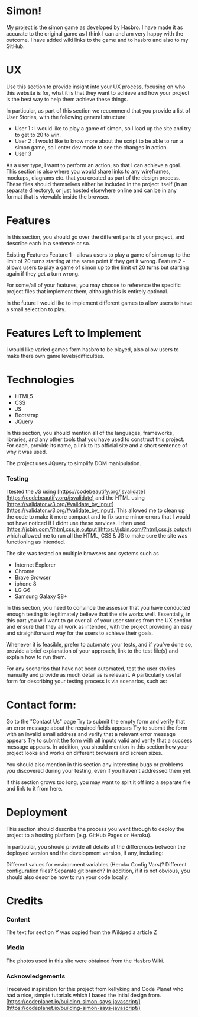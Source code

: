 # **Simon!**

My project is the simon game as developed by Hasbro. I have made it as accurate to the original game as I think I can and am very happy with the outcome.
I have added wiki links to the game and to hasbro and also to my GitHub.

# **UX**

Use this section to provide insight into your UX process, focusing on who this website is for, what it is that they want to achieve and how your project is the best way to help them achieve these things.

In particular, as part of this section we recommend that you provide a list of User Stories, with the following general structure:

+ User 1 : I would like to play a game of simon, so I load up the site and try to get to 20 to win.
+ User 2 : I would like to know more about the script to be able to run a simon game, so I enter dev mode to see the changes in action.
+ User 3

As a user type, I want to perform an action, so that I can achieve a goal.
This section is also where you would share links to any wireframes, mockups, diagrams etc. that you created as part of the design process. These files should themselves either be included in the project itself (in an separate directory), or just hosted elsewhere online and can be in any format that is viewable inside the browser.

# **Features**

In this section, you should go over the different parts of your project, and describe each in a sentence or so.

Existing Features
Feature 1 - allows users to play a game of simon up to the limit of 20 turns starting at the same point if they get it wrong.
Feature 2 - allows users to play a game of simon up to the limit of 20 turns but starting again if they get a turn wrong.

For some/all of your features, you may choose to reference the specific project files that implement them, although this is entirely optional.

In the future I would like to implement different games to allow users to have a small selection to play.

# **Features Left to Implement**

I would like varied games form hasbro to be played, also allow users to make there own game levels/difficulties.

# **Technologies**

+ HTML5
+ CSS
+ JS
+ Bootstrap
+ JQuery

In this section, you should mention all of the languages, frameworks, libraries, and any other tools that you have used to construct this project. For each, provide its name, a link to its official site and a short sentence of why it was used.

The project uses JQuery to simplify DOM manipulation.

### Testing

I tested the JS using [https://codebeautify.org/jsvalidate](https://codebeautify.org/jsvalidate) and the HTML using [https://validator.w3.org/#validate_by_input](https://validator.w3.org/#validate_by_input).
This allowed me to clean up the code to make it more compact and to fix some minor errors that I would not have noticed if I didnt use these services.
I then used [https://jsbin.com/?html,css,js,output](https://jsbin.com/?html,css,js,output) which allowed me to run all the HTML, CSS & JS to make sure the site was functioning as intended.


The site was tested on multiple browsers and systems such as
 + Internet Explorer
 + Chrome
 + Brave Browser
 + iphone 8
 + LG G6
 + Samsung Galaxy S8+

In this section, you need to convince the assessor that you have conducted enough testing to legitimately believe that the site works well. Essentially, in this part you will want to go over all of your user stories from the UX section and ensure that they all work as intended, with the project providing an easy and straightforward way for the users to achieve their goals.

Whenever it is feasible, prefer to automate your tests, and if you've done so, provide a brief explanation of your approach, link to the test file(s) and explain how to run them.

For any scenarios that have not been automated, test the user stories manually and provide as much detail as is relevant. A particularly useful form for describing your testing process is via scenarios, such as:

# **Contact form:**

Go to the "Contact Us" page
Try to submit the empty form and verify that an error message about the required fields appears
Try to submit the form with an invalid email address and verify that a relevant error message appears
Try to submit the form with all inputs valid and verify that a success message appears.
In addition, you should mention in this section how your project looks and works on different browsers and screen sizes.

You should also mention in this section any interesting bugs or problems you discovered during your testing, even if you haven't addressed them yet.

If this section grows too long, you may want to split it off into a separate file and link to it from here.

# **Deployment**

This section should describe the process you went through to deploy the project to a hosting platform (e.g. GitHub Pages or Heroku).

In particular, you should provide all details of the differences between the deployed version and the development version, if any, including:

Different values for environment variables (Heroku Config Vars)?
Different configuration files?
Separate git branch?
In addition, if it is not obvious, you should also describe how to run your code locally.

# **Credits**

### Content
The text for section Y was copied from the Wikipedia article Z
### Media
The photos used in this site were obtained from the Hasbro Wiki.
### Acknowledgements
I received inspiration for this project from kellyking and Code Planet who had a nice, simple tutorials which I based the intial design from. [https://codeplanet.io/building-simon-says-javascript/](https://codeplanet.io/building-simon-says-javascript/)
